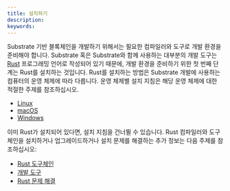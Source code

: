 ```yaml
---
title: 설치하기
description:
keywords:
---
```


Substrate 기반 블록체인을 개발하기 위해서는 필요한 컴파일러와 도구로 개발 환경을 준비해야 합니다.
Substrate 혹은 Substrate와 함께 사용하는 대부분의 개발 도구는 [Rust](https://www.rust-lang.org/) 프로그래밍 언어로 작성되어 있기 때문에, 개발 환경을 준비하기 위한 첫 번째 단계는 Rust를 설치하는 것입니다.
Rust를 설치하는 방법은 Substrate 개발에 사용하는 컴퓨터의 운영 체제에 따라 다릅니다.
운영 체제별 설치 지침은 해당 운영 체제에 대한 적절한 주제를 참조하십시오.

- [Linux](/install/linux/)
- [macOS](/install/macos/)
- [Windows](/install/windows/)

이미 Rust가 설치되어 있다면, 설치 지침을 건너뛸 수 있습니다.
Rust 컴파일러와 도구체인을 설치하거나 업그레이드하거나 설치 문제를 해결하는 추가 정보는 다음 주제를 참조하십시오:

- [Rust 도구체인](/install/rust-toolchain/)
- [개발 도구](/install/developer-tools/)
- [Rust 문제 해결](/install/troubleshoot-rust-issues/)